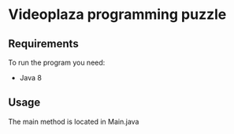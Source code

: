 # Videoplaza programming puzzle

## Requirements

To run the program you need:
* Java 8

## Usage

The main method is located in Main.java